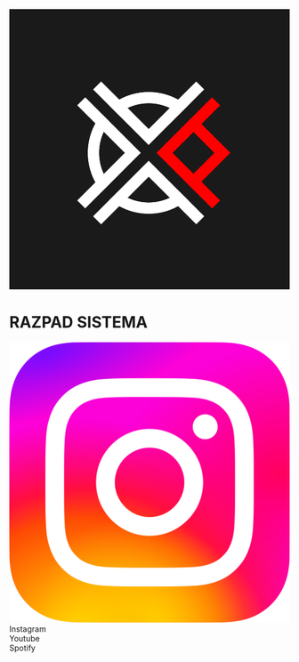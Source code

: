 <!DOCTYPE html>
<html lang="en">
<head>
    <meta charset="UTF-8">
    <title>RazpadSistema</title>
    <link rel="stylesheet" href="WebsiteCSS.css">
</head>
<body>
    <div id="header">
        <img id="logo" src="images/logo_kvadrad.png">
        <h1>RAZPAD SISTEMA</h1>
    </div>
    </div id="main">
        <div class ="link" url="instagram.com/razpadsistema/">
            <img id="instagram" src="images/Instagram_logo_2022.svg">
            <div>Instagram</div>
        </div>
        <div class ="link" >Youtube</div>
        <div class ="link" >Spotify</div>
    </div>
    <div id="footer"></div>

</body>
</html>